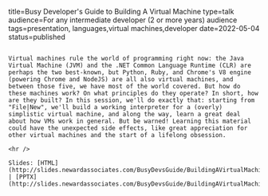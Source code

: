 title=Busy Developer's Guide to Building A Virtual Machine
type=talk
audience=For any intermediate developer (2 or more years) audience
tags=presentation, languages,virtual machines,developer
date=2022-05-04
status=published
~~~~~~

Virtual machines rule the world of programming right now: the Java Virtual Machine (JVM) and the .NET Common Language Runtime (CLR) are perhaps the two best-known, but Python, Ruby, and Chrome's V8 engine (powering Chrome and NodeJS) are all also virtual machines, and between those five, we have most of the world covered. But how do these machines work? On what principles do they operate? In short, how are they built? In this session, we'll do exactly that: starting from "File|New", we'll build a working interpreter for a (overly) simplistic virtual machine, and along the way, learn a great deal about how VMs work in general. But be warned! Learning this material could have the unexpected side effects, like great appreciation for other virtual machines and the start of a lifelong obsession.
    
<hr />

Slides: [HTML](http://slides.newardassociates.com/BusyDevsGuide/BuildingAVirtualMachine.html) | [PPTX](http://slides.newardassociates.com/BusyDevsGuide/BuildingAVirtualMachine.pptx)
